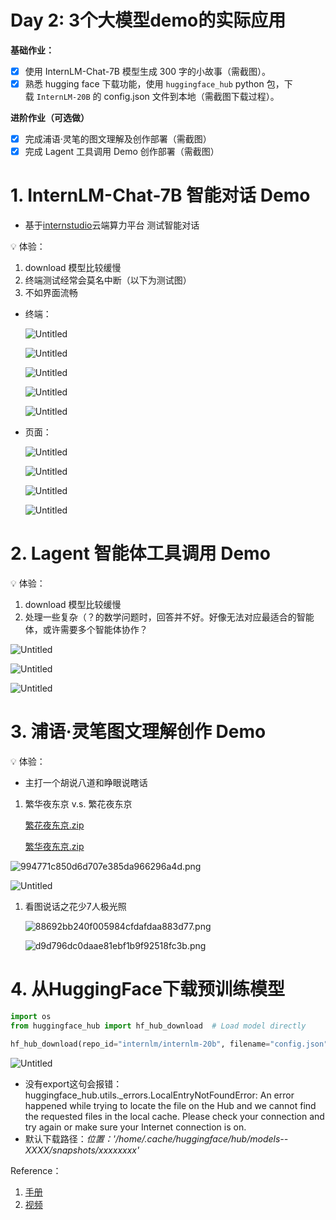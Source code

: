 # Day 2: 3个大模型demo的实际应用

**基础作业：**

- [x]  使用 InternLM-Chat-7B 模型生成 300 字的小故事（需截图）。
- [x]  熟悉 hugging face 下载功能，使用 `huggingface_hub` python 包，下载 `InternLM-20B` 的 config.json 文件到本地（需截图下载过程）。

**进阶作业（可选做）**

- [x]  完成浦语·灵笔的图文理解及创作部署（需截图）
- [x]  完成 Lagent 工具调用 Demo 创作部署（需截图）

# 1. **InternLM-Chat-7B 智能对话 Demo**

- 基于[internstudio](https://studio.intern-ai.org.cn/)云端算力平台 测试智能对话

<aside>
💡 体验：

1. download 模型比较缓慢
2. 终端测试经常会莫名中断（以下为测试图）
3. 不如界面流畅
</aside>

- 终端：
    
    ![Untitled](figs/d2/Untitled.png)
    
    ![Untitled](figs/d2/Untitled%201.png)
    
    ![Untitled](figs/d2/Untitled%202.png)
    
    ![Untitled](figs/d2/Untitled%203.png)
    
    ![Untitled](figs/d2/Untitled%204.png)
    
- 页面：
    
    ![Untitled](figs/d2/Untitled%205.png)
    
    ![Untitled](figs/d2/Untitled%206.png)
    
    ![Untitled](figs/d2/Untitled%207.png)
    
    ![Untitled](figs/d2/Untitled%208.png)
    

# 2. **Lagent 智能体工具调用 Demo**

<aside>
💡 体验：

1. download 模型比较缓慢
2. 处理一些复杂（？的数学问题时，回答并不好。好像无法对应最适合的智能体，或许需要多个智能体协作？
</aside>

![Untitled](figs/d2/Untitled%209.png)

![Untitled](figs/d2/Untitled%2010.png)

![Untitled](figs/d2/Untitled%2011.png)

# 3. **浦语·灵笔图文理解创作 Demo**

<aside>
💡 体验：

- 主打一个胡说八道和睁眼说瞎话
</aside>

1. 繁华夜东京 v.s. 繁花夜东京
    
    [繁花夜东京.zip](figs/d2/%25E7%25B9%2581%25E8%258A%25B1%25E5%25A4%259C%25E4%25B8%259C%25E4%25BA%25AC.zip)
    
    [繁华夜东京.zip](figs/d2/%25E7%25B9%2581%25E5%258D%258E%25E5%25A4%259C%25E4%25B8%259C%25E4%25BA%25AC.zip)
    

![994771c850d6d707e385da966296a4d.png](figs/d2/994771c850d6d707e385da966296a4d.png)

![Untitled](figs/d2/Untitled%2012.png)

1. 看图说话之花少7人极光照
    
    ![88692bb240f005984cfdafdaa883d77.png](figs/d2/88692bb240f005984cfdafdaa883d77.png)
    
    ![d9d796dc0daae81ebf1b9f92518fc3b.png](figs/d2/d9d796dc0daae81ebf1b9f92518fc3b.png)
    

# 4. 从HuggingFace下载预训练模型

```python
import os 
from huggingface_hub import hf_hub_download  # Load model directly 

hf_hub_download(repo_id="internlm/internlm-20b", filename="config.json")
```

![Untitled](figs/d2/Untitled%2013.png)

- 没有export这句会报错：huggingface_hub.utils._errors.LocalEntryNotFoundError: An error happened while trying to locate the file on the Hub and we cannot find the requested files in the local cache. Please check your connection and try again or make sure your Internet connection is on.
- 默认下载路径：*位置：'/home/.cache/huggingface/hub/models--XXXX/snapshots/xxxxxxxx'*

Reference：

1. [手册](https://github.com/InternLM/tutorial/blob/main/helloworld/hello_world.md)
2. [视频](https://www.bilibili.com/video/BV1Ci4y1z72H/?share_source=copy_web&vd_source=27225eb54c0398042ba46f50e43c1536)
